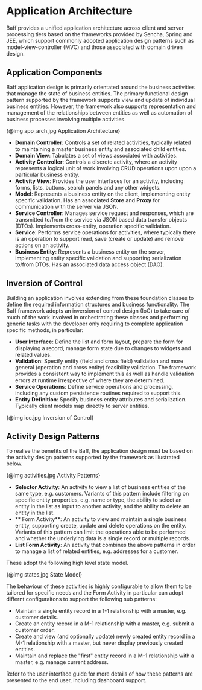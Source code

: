 # Application Architecture

Baff provides a unified application architecture across client and server processing tiers based on
the frameworks provided by Sencha, Spring and JEE, which support commonly adopted application
design patterns such as model-view-controller (MVC) and those associated with domain driven design.


## Application Components

Baff application design is primarily orientated around the business activities that manage the state 
of business entities.  The primary functional design pattern supported by the framework supports view
and update of individual business entities.  However, the framework also supports representation and
management of the relationships between entities as well as automation of business processes
involving multiple activities.

{@img app_arch.jpg Application Architecture}

+   **Domain Controller**: Controls a set of related activities, typically related to maintaining a master 
business entity and associated child entities.
+   **Domain View**: Tabulates a set of views associated with activities.
+   **Activity Controller**: Controls a discrete activity, where an activity represents a logical unit of 
work involving CRUD operations upon upon a particular business entity.
+   **Activity View**: Provides the user interfaces for an activity, including forms, lists, buttons, search
panels and any other widgets.
+   **Model**: Represents a business entity on the client, implementing entity specific validation.  Has 
an associated **Store** and **Proxy** for communication with the server via JSON.
+   **Service Controller**: Manages service request and responses, which are transmitted to/from the
service via JSON based data transfer objects (DTOs).  Implements cross-entity, operation specific 
validation.
+   **Service**: Performs service operations for activities, where typically there is an operation to
support read, save (create or update) and remove actions on an activity.
+   **Business Entity**: Represents a business entity on the server, implementing entity specific
validation and supporting serialization to/from DTOs.  Has an associated data access object (DAO).


## Inversion of Control

Building an application involves extending from these foundation classes to define the
required information structures and business functionality.  The Baff framework adopts an inversion of
control design (IoC) to take care of much of the work involved in orchestrating these classes and 
performing generic tasks with the developer only requiring to complete application specific methods,
in particular:

+   **User Interface**: Define the list and form layout, prepare the form for displaying a record, 
manage form state due to changes to widgets and related values.
+   **Validation**: Specify entity (field and cross field) validation and more general (operation and 
cross entity) feasibility validation.  The framework provides a consistent way to implement this as well
as handle validation errors at runtime irrespective of where they are determined.
+   **Service Operations**: Define service operations and processing, including any custom
persistence routines required to support this.
+   **Entity Definition**: Specify business entity attributes and serialization.  Typically client models 
map directly to server entities.

{@img ioc.jpg Inversion of Control}


## Activity Design Patterns

To realise the benefits of the Baff, the application design must be based on the activity design 
patterns supported by the framework as illustrated below.

{@img activities.jpg Activity Patterns}

+   **Selector Activity**: An activity to view a list of business entities of the same type, e.g.
customers.  Variants of this pattern include filtering on specific entity properties, e.g. name or type,
the ability to select an entity in the list as input to another activity, and the ability to delete an entity
in the list.
+   ** Form Activity**: An activity to view and maintain a single business entity, supporting create, 
update and delete operations on the entity.  Variants of this pattern can limit the operations able to 
be performed and whether the underlying data is a single record or multiple records.
+   **List Form Activity**: An activity that combines the above patterns in order to manage a list
of related entities, e.g. addresses for a customer.

These adopt the following high level state model.

{@img states.jpg State Model}

The behaviour of these activities is highly configurable to allow them to be tailored for specific needs
and the Form Activity in particular can adopt differnt configuraitons to support the following sub patterns:

+   Maintain a single entity record in a 1-1 relationship with a master, e.g. customer details.
+   Create an entity record in a M-1 relationship with a master, e.g. submit a customer order.
+   Create and view (and optionally update) newly created entity record in a M-1 relationship with a master,
but never display previously created entities.
+   Maintain and replace the "first" entity record in a M-1 relationship with a master, e.g. manage current
address.

Refer to the user interface guide for more details of how these patterns are presented to the end user, 
including dashboard support.  